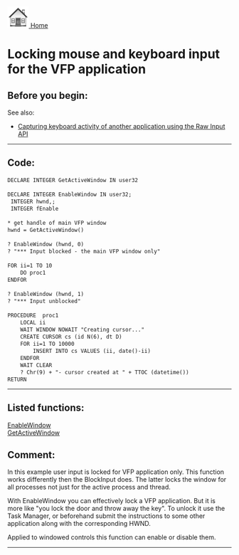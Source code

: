 [<img src="../images/home.png"> Home ](https://github.com/VFPX/Win32API)  

# Locking mouse and keyboard input for the VFP application

## Before you begin:
See also:

* [Capturing keyboard activity of another application using the Raw Input API](sample_572.md)  
  
***  


## Code:
```foxpro  
DECLARE INTEGER GetActiveWindow IN user32

DECLARE INTEGER EnableWindow IN user32;
 INTEGER hwnd,;
 INTEGER fEnable

* get handle of main VFP window
hwnd = GetActiveWindow()

? EnableWindow (hwnd, 0)
? "*** Input blocked - the main VFP window only"
	
FOR ii=1 TO 10
	DO proc1
ENDFOR

? EnableWindow (hwnd, 1)
? "*** Input unblocked"

PROCEDURE  proc1
	LOCAL ii
	WAIT WINDOW NOWAIT "Creating cursor..."
	CREATE CURSOR cs (id N(6), dt D)
	FOR ii=1 TO 10000
		INSERT INTO cs VALUES (ii, date()-ii)
	ENDFOR
	WAIT CLEAR
	? Chr(9) + "- cursor created at " + TTOC (datetime())
RETURN  
```  
***  


## Listed functions:
[EnableWindow](../libraries/user32/EnableWindow.md)  
[GetActiveWindow](../libraries/user32/GetActiveWindow.md)  

## Comment:
In this example user input is locked for VFP application only. This function works differently then the BlockInput does. The latter locks the window for all processes not just for the active process and thread.  
  
With EnableWindow you can effectively lock a VFP application. But it is more like "you lock the door and throw away the key". To unlock it use the Task Manager, or beforehand submit the instructions to some other application along with the corresponding HWND.  
  
Applied to windowed controls this function can enable or disable them.  
  
***  

